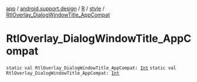 [app](../../../index.md) / [android.support.design](../../index.md) / [R](../index.md) / [style](index.md) / [RtlOverlay_DialogWindowTitle_AppCompat](./-rtl-overlay_-dialog-window-title_-app-compat.md)

# RtlOverlay_DialogWindowTitle_AppCompat

`static val RtlOverlay_DialogWindowTitle_AppCompat: `[`Int`](https://kotlinlang.org/api/latest/jvm/stdlib/kotlin/-int/index.html)
`static val RtlOverlay_DialogWindowTitle_AppCompat: `[`Int`](https://kotlinlang.org/api/latest/jvm/stdlib/kotlin/-int/index.html)